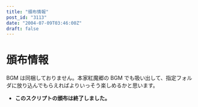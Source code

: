 ```yaml
---
title: "頒布情報"
post_id: "3113"
date: "2004-07-09T03:46:00Z"
draft: false
---
```


# 頒布情報

BGM は同梱しておりません。本家紅魔郷の BGM でも吸い出して、指定フォルダに放り込んでもらえればよりいっそう楽しめるかと思います。 

  * **このスクリプトの頒布は終了しました。**
